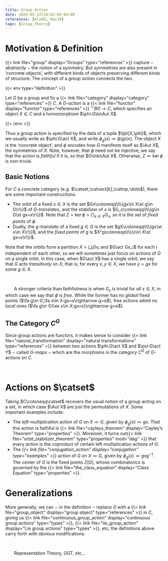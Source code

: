 ```yaml
---
title: Group Action
date: 2024-05-22T20:02:09-04:00
references: [Alu09, Mac10]
tags: [Group_Theory]
---
```


# Motivation & Definition

{{< link file="group" display="Groups" type="references" >}} capture $-$ *abstractly* $-$ the notion of a symmetry. But symmetries are also present in ‘concrete objects’, with different kinds of objects preserving different kinds of structure. The concept of a *group action* connects the two.

{{< env type="definition" >}}

Let $G$ be a group and fix a {{< link file="category" display="category" type="references" >}} $C$. A *$G$-action* is a {{< link file="functor" display="functor" type="references" >}} $\cat{B}G\to C$, which specifies an object $X\in C$ and a homomorphism $\phi:G\to\Aut X$.

{{< /env >}}

Thus a group action is specified by the data of a tuple $\tpl{X,\phi}$, which we usually write as $\phi:G\act X$, and write $\phi_g(x)\coloneqq\phi(g)(x)$. The object $X$ is the ‘concrete object’, and $\phi$ encodes how $G$ manifests itself as $\Aut X$, the symmetries of $X$. Note, however, that $\phi$ need not be injective; we say that the action is *faithful* if it is, so that $G\into\Aut X$. Otherwise, $Z\coloneqq\ker\phi$ is non-trivial.

<div class="space"></div>

## Basic Notions

For $C$ a concrete category (e.g. $\catset,\catvect[k],\cattop,\dots$), there are some important constructions.
* The *orbit* of a fixed $x\in X$ is the set $Gx\coloneqq\l\\{gx\in X\st g\in G\r\\}$ of *$G$-translates*, and the *stabilizer* of $x$ is $G_x\coloneqq\l\\{g\in G\st gx=x\r\\}$. Note that $Z=\ker\phi=\bigcap_{x\in X}G_x$, so it is the set of *fixed points* of $\phi$.
* Dually, the *$g$-translate* of a fixed $g\in G$ is the set $gX\coloneqq\l\\{gx\st x\in X\r\\}$, and the *fixed points* of $g$ is $X^g\coloneqq\l\\{x\in X\st gx=x\r\\}$.

Note that the orbits form a partition $X=\bigsqcup_iGx_i$ and $G\act Gx_i$ for each $i$ independent of each other, so we will sometimes just focus on actions of $G$ on a single orbit. In this case, when $G\act X$ has a single orbit, we say that $G$ acts *transitively* on $X$; that is, for every $x,y\in X$, we have $y=gx$ for some $g\in X$.

<br>

&emsp;&emsp;A stronger criteria than faithfulness is when $G_x$ is trivial for *all* $x\in X$, in which case we say that $\phi$ is *free*. While the former has no *global* fixed points ($\fa g\in G,\fa x\in X:gx=x\rightarrow g=e$), free actions admit no *local* ones ($\fa g\in G(\ex x\in X:gx=x)\rightarrow g=e$).

<div class="space"></div>

## The Category $C^G$

Since group actions are functors, it makes sense to consider {{< link file="natural_transformation" display="natural transformations" type="references" >}} between two actions $\phi:G\act X$ and $\psi:G\act Y$ $-$ called *$G$-maps* $-$ which are the morphisms in the category $C^G$ of $G$-actions on $C$.

<br>

# Actions on $\catset$

Taking $C\coloneqq\catset$ recovers the usual notion of a group acting on a set, in which case $\Aut X$ are just the permutations of $X$. Some important examples include:
* The *left-multiplication* action of $G$ on $X\coloneqq G$, given by $\phi_g(x)\coloneqq gx$. That this action is faithful is {{< link file="cayleys_theorem" display="Cayley’s Theorem" type="properties" >}}. Moreover, it turns out{{< link file="orbit_stabilizer_theorem" type="properties" mod="dag" >}} that every action is the coproduct of certain left-multiplication actions of $G$.
* The *{{< link file="conjugation_action" display="conjugation" type="examples" >}}* action of $G$ on $X\coloneqq G$, given by $\phi_g(x)\coloneqq gxg^{-1}$. The *center* of $G$ is the fixed points $Z(G)$, whose combinatorics is governed by the {{< link file="the_class_equation" display="Class Equation" type="properties" >}}.

# Generalizations

More generally, we can $-$ in the definition $-$ replace $G$ with a {{< link file="group_object" display="group object" type="references" >}} in $C$, giving us {{< link file="continuous_group_action" display="continuous group actions" type="types" >}}, {{< link file="lie_group_action" display="Lie group actions" type="types" >}}, etc; the definitions above carry forth with obvious modifications.

<br>

&emsp;&emsp;Representation Theory, GGT, etc...
